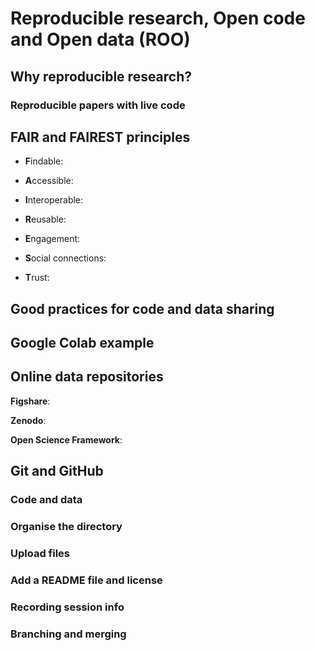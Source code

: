# Reproducible research, Open code and Open data (ROO)

## Why reproducible research?

### Reproducible papers with live code

## FAIR and FAIREST principles

- **F**indable:
- **A**ccessible:
- **I**nteroperable:
- **R**eusable:

- **E**ngagement:
- **S**ocial connections:
- **T**rust:

## Good practices for code and data sharing

## Google Colab example

## Online data repositories

**Figshare**:

**Zenodo**:

**Open Science Framework**:

## Git and GitHub

### Code and data

### Organise the directory

### Upload files

### Add a README file and license

### Recording session info

### Branching and merging
